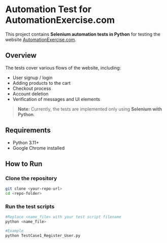 # Automation Test for AutomationExercise.com

This project contains **Selenium automation tests in Python** for testing the website [AutomationExercise.com](https://automationexercise.com/).

## Overview

The tests cover various flows of the website, including:

- User signup / login
- Adding products to the cart
- Checkout process
- Account deletion
- Verification of messages and UI elements

> **Note:** Currently, the tests are implemented only using **Selenium with Python**.

## Requirements

- Python 3.11+
- Google Chrome installed

## How to Run

### Clone the repository
```bash
git clone <your-repo-url>
cd <repo-folder>
```
### Run the test scripts
```bash
#Replace <name_file> with your test script filename
python <name_file>

#Example
python TestCase1_Register_User.py
